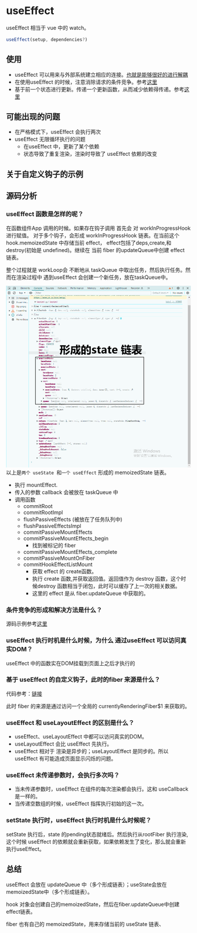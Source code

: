 # useEffect

useEffect 相当于 vue 中的 watch。

```javascript
useEffect(setup, dependencies?)
```


## 使用

- useEffect 可以用来与外部系统建立相应的连接。[也就是能够很好的进行解耦](https://react.dev/reference/react/useEffect#examples-connecting)
- 在使用useEffect 的时候，注意消除请求的条件竞争。参考[这里](https://react.dev/reference/react/useEffect#fetching-data-with-effects)
- 基于前一个状态进行更新。传递一个更新函数，从而减少依赖得传递。参考[这里](https://react.dev/reference/react/useEffect#updating-state-based-on-previous-state-from-an-effect)
## 可能出现的问题
- 在严格模式下，useEffect 会执行两次
- useEffect 无限循环执行的问题
  - 在useEffect 中，更新了某个依赖
  - 状态导致了重复渲染，渲染时导致了 useEffect 依赖的改变

## 关于自定义钩子的示例

## 源码分析
### useEffect 函数是怎样的呢？


在函数组件App 调用的时候。如果存在钩子调用 首先会 对 workInProgressHook进行赋值。
对于多个钩子，会形成 workInProgressHook 链表。在当前这个 hook.memoizedState 中存储当前 effect，
effect包括了deps,create,和 destroy(初始是 undefined)。继续在 当前 fiber 的updateQueue中创建 effect 链表。

整个过程就是 workLoop会 不断地从 taskQueue 中取出任务，然后执行任务。然而在渲染过程中 遇到useEffect 会创建一个新任务，放在taskQueue中。

![img.png](img.png)
以上是`两个 useState `和`一个 useEffect` 形成的 memoizedState 链表。


- 执行 mountEffect.
- 传入的参数 callback 会被放在 taskQueue 中
- 调用函数
  - commitRoot
  - commitRootImpl
  - flushPassiveEffects (被放在了任务队列中)
  - flushPassiveEffectsImpl 
  - commitPassiveMountEffects 
  - commitPassiveMountEffects_begin
    - 找到被标记的 fiber
  - commitPassiveMountEffects_complete
  - commitPassiveMountOnFiber
  - commitHookEffectListMount
    - 获取 effect 的 create函数。
    - 执行 create 函数,并获取返回值。返回值作为 destroy 函数，这个时候destroy 函数相当于闭包，此时可以缓存了上一次的相关数据。
    - 这里的 effect 是从 fiber.updateQueue 中获取的。


### 条件竞争的形成和解决方法是什么？
源码示例参考[这里](./raceConditions.html)
### useEffect 执行时机是什么时候，为什么 通过useEffect 可以访问真实DOM？
useEffect 中的函数实在DOM挂载到页面上之后才执行的

### 基于 useEffect 的自定义钩子，此时的fiber 来源是什么？

代码参考：[链接](./customHook.html)  

此时 fiber 的来源是通过访问一个全局的 currentlyRenderingFiber$1 来获取的。

### useEffect 和 useLayoutEffect 的区别是什么？
- useEffect、useLayoutEffect 中都可以访问真实的DOM。
- useLayoutEffect 会比 useEffect 先执行。
- useEffect 相对于 渲染是异步的；useLayoutEffect 是同步的。所以 useEffect 有可能造成页面显示闪烁的问题。

### useEffect 未传递参数时，会执行多次吗？

- 当未传递参数时，useEffect 在组件的每次渲染都会执行。这和 useCallback 是一样的。
- 当传递空数组的时候，useEffect 指挥执行初始的这一次。

### setState 执行时，useEffect 执行时机是什么时候呢？

setState 执行后，state 的pending状态就绪后。然后执行从rootFiber 执行渲染,这个时候 useEffect
的依赖就会重新获取，如果依赖发生了变化，那么就会重新执行useEffect。



## 总结
useEffect 会放在 updateQueue 中（多个形成链表）；useState会放在memoizedState中（多个形成链表）。

hook 对象会创建自己的memoizedState，然后在fiber.updateQueue中创建effect链表。

fiber 也有自己的 memoizedState，用来存储当前的 useState 链表、

